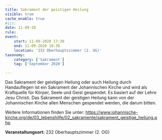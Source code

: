 ```yaml
---
title: Sakrament der geistigen Heilung
visible: true
cache_enable: true
#ics: 
date: 11-09-20
rule: 
event:
	start: 11-09-2020 17:30
	end: 11-09-2020 18:30
	location: '232 Oberhauptszimmer (2. OG)'
taxonomy:
	category: ['Sakrament']
	tag: ['September 2020']

---
```

Das Sakrament der geistigen Heilung oder auch Heilung durch Handauflegen ist ein Sakrament der Johannischen Kirche und wird als Kraftquelle für Körper, Seele und Geist gespendet. Es basiert auf der Lehre Jesu Christi. Das Sakrament der geistigen Heilung kann von der Johannischen Kirche allen Menschen gespendet werden, die darum bitten.

Weitere Informationen finden Sie unter:
https://www.johannische-kirche.org/de/03_lebenshilfe/02_sakramente/sakrament_geistige_heilung.php



**Veranstaltungsort:** 232 Oberhauptszimmer (2. OG)

